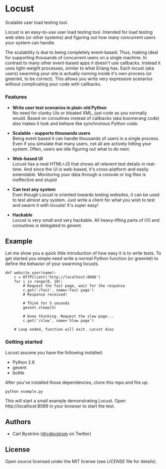Locust
======
Scalable user load testing tool.

Locust is an easy-to-use user load testing tool. Intended for load testing web sites (or other systems) and figuring
out how many concurrent users your system can handle.

The scalability is due to being completely event-based. Thus, making ideal for supporting thousands of concurrent users on a single machine.
In contrast to many other event-based apps it doesn't use callbacks. Instead it uses light-weight processes, similar to what Erlang has.
Each locust (aka users) swarming your site is actually running inside it's own process (or greenlet, to be correct).
This allows you write very expressive scenarios without complicating your code with callbacks.


### Features
* **Write user test scenarios in plain-old Python**<br>
 No need for clunky UIs or bloated XML, just code as you normally would. Based on coroutines instead of callbacks (aka boomerang code) also makes it look and behave like synchronous Python code.

* **Scalable - supports thousands users**<br>
 Being event based it can handle thousands of users in a single process.
 Even if you simulate that many users, not all are actively hitting your system. Often, users are idle figuring out what to do next.

* **Web-based UI**<br>
 Locust has a neat HTML+JS that shows all relevent test details in real-time. And since the UI is web-based,
 it's cross-platform and easily extendable. Monitoring your data through a console or log files is ineffective and stupid

* **Can test any system**<br>
 Even though Locust is oriented towards testing websites, it can be used to test almost any system. Just write a client for what you wish to test and swarm it with locusts! It's super easy!

* **Hackable**<br>
 Locust is very small and very hackable. All heavy-lifting parts of I/O and coroutines is delegated to gevent.

## Example
Let me show you a quick little introduction of how easy it is to write tests.
To get started you simple need write a normal Python function (or greenlet) to define the behavior of your swarming locusts.

    def website_user(name):
        c = HTTPClient('http://localhost:8088')
        for i in range(0, 10):
            # Request the fast page, wait for the response
            c.get('/fast', name='Fast page')
            # Response received!

            # Think for 5 seconds
            gevent.sleep(5)
            
            # Done thinking. Request the slow page...
            c.get('/slow', name='Slow page')

        # Loop ended, function will exit. Locust dies


### Getting started
Locust assume you have the following installed:

* Python 2.6
* gevent
* bottle

After you've installed those dependencies, clone this repo and fire up:

    python example.py

This will start a small example demonstrating Locust. Open http://localhost:8089 in your browser to start the test.


## Authors

- Carl Bystr&ouml;m (@<a href="http://twitter.com/cgbystrom">cgbystrom</a> on Twitter)

## License

Open source licensed under the MIT license (see _LICENSE_ file for details).

